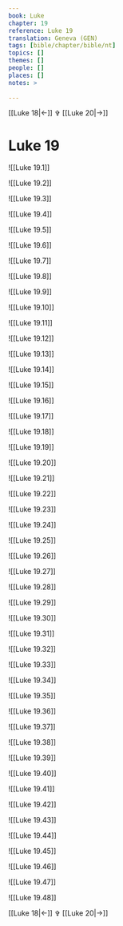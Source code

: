 ```yaml
---
book: Luke
chapter: 19
reference: Luke 19
translation: Geneva (GEN)
tags: [bible/chapter/bible/nt]
topics: []
themes: []
people: []
places: []
notes: >
  
---
```


[[Luke 18|<-]] ✞ [[Luke 20|->]]

# Luke 19

![[Luke 19.1]]

![[Luke 19.2]]

![[Luke 19.3]]

![[Luke 19.4]]

![[Luke 19.5]]

![[Luke 19.6]]

![[Luke 19.7]]

![[Luke 19.8]]

![[Luke 19.9]]

![[Luke 19.10]]

![[Luke 19.11]]

![[Luke 19.12]]

![[Luke 19.13]]

![[Luke 19.14]]

![[Luke 19.15]]

![[Luke 19.16]]

![[Luke 19.17]]

![[Luke 19.18]]

![[Luke 19.19]]

![[Luke 19.20]]

![[Luke 19.21]]

![[Luke 19.22]]

![[Luke 19.23]]

![[Luke 19.24]]

![[Luke 19.25]]

![[Luke 19.26]]

![[Luke 19.27]]

![[Luke 19.28]]

![[Luke 19.29]]

![[Luke 19.30]]

![[Luke 19.31]]

![[Luke 19.32]]

![[Luke 19.33]]

![[Luke 19.34]]

![[Luke 19.35]]

![[Luke 19.36]]

![[Luke 19.37]]

![[Luke 19.38]]

![[Luke 19.39]]

![[Luke 19.40]]

![[Luke 19.41]]

![[Luke 19.42]]

![[Luke 19.43]]

![[Luke 19.44]]

![[Luke 19.45]]

![[Luke 19.46]]

![[Luke 19.47]]

![[Luke 19.48]]

[[Luke 18|<-]] ✞ [[Luke 20|->]]
